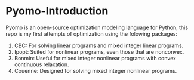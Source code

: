 # Pyomo-Introduction

Pyomo is an open-source optimization modeling language for Python, this repo is my first attempts of optimization using the folowing packages:

1. CBC: For solving linear programs and mixed integer linear programs.
2. Ipopt: Suited for nonlinear programs, even those that are nonconvex.
3. Bonmin: Useful for mixed integer nonlinear programs with convex continuous relaxation.
4. Couenne: Designed for solving mixed integer nonlinear programs.
